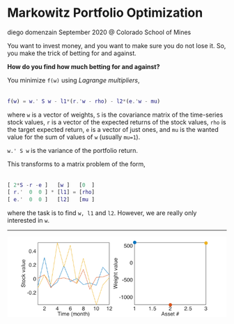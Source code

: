 # Markowitz Portfolio Optimization
diego domenzain
September 2020 @ Colorado School of Mines

You want to invest money, and you want to make sure you do not lose it. So, you make the trick of betting for and against.

__How do you find how much betting for and against?__

You minimize ```f(w)``` using _Lagrange multipliers_,

```matlab

f(w) = w.' S w - l1*(r.'w - rho) - l2*(e.'w - mu)

```

where ```w``` is a vector of weights, ```S``` is the covariance matrix of the time-series stock values, ```r``` is a vector of the expected returns of the stock values, ```rho``` is the target expected return, ```e``` is a vector of just ones, and ```mu``` is the wanted value for the sum of values of ```w``` (usually ```mu=1```).

```w.' S w``` is the variance of the portfolio return.

This transforms to a matrix problem of the form,

```matlab

[ 2*S -r -e ]   [w ]   [0  ]
[ r.'  0  0 ] * [l1] = [rho]
[ e.'  0  0 ]   [l2]   [mu ]

```

where the task is to find ```w, l1``` and ```l2```. However, we are really only interested in ```w```.

---

[![](../pics/markowitz-ex.png)](./)
